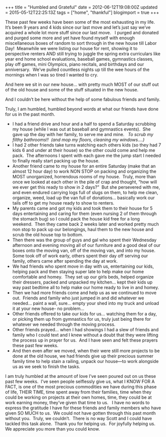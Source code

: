 +++
title = "Humbled and Grateful"
date = 2012-06-12T19:08:00Z
updated = 2015-05-12T22:25:13Z
tags = ["home", "thankful"]
blogimport = true 
+++

These past few weeks have been some of the most exhausting in my life.&#160;&#160; It’s been 9 years and 4 kids since our last move and let’s just say we’ve acquired a whole lot more stuff since our last move.&#160;&#160; I purged and donated and purged some more and yet have found myself with enough miscellaneous boxes of random to sort through in the new house till Labor Day!&#160; Meanwhile we were listing our house for rent, showing it to perspective renters AND still trying to juggle the spring extra curriculars like year end home school evaluations, baseball games, gymnastics classes, play off games, mini Olympics, piano recitals, and birthdays and our anniversary.&#160; We’ve pulled countless nights up till the wee hours of the mornings when I was so tired I wanted to cry.&#160; 

And here we sit in our new house… with pretty much MOST of our stuff out of the old house and some of the stuff situated in the new house.&#160; 

And I couldn’t be here without the help of some fabulous friends and family. 

Truly, I am humbled, humbled beyond words at what our friends have done for us in the past month.&#160; 

*   I had a friend drive and hour and a half to spend a Saturday scrubbing my house (while I was out at baseball and gymnastics events).&#160; She gave up the day with her family, to serve me and mine.&#160;&#160; _To scrub my filthy bathrooms!!&#160; (and mop my floors, cleaning my windows….)_
*   I had 2 other friends take turns watching each others kids (so they had 7 kids 6 and under at their house) so the other could come and help me pack.&#160; The afternoons I spent with each gave me the jump start I needed to finally really start packing up the house.
*   Another friend came to my house for an entire Saturday (make that an almost 12 hour day) to work NON STOP on packing and organizing the MOST unorganized, horrendous rooms of my house.&#160; Truly, more than once we looked at each other in the pile of crap and thought, “how will we ever get this ready to show in 2 days?”&#160; But she persevered with me, and even endured carrying logs full of slugs on them, to help me clean, organize, weed, load up the van full of donations… basically work our tails off to get my house ready to show to renters.&#160;
*   My parents came and got my kids and took them to their house for 5 days entertaining and caring for them (even nursing 2 of them through the stomach bug) so I could pack the house kid free for a long weekend.&#160; Then they came back 2 weeks later and worked pretty much non stop to pack up our belongings, haul them to the new house and scrub the old house top to bottom.&#160;&#160;
*   Then there was the group of guys and gal who spent their Wednesday afternoon and evening moving all of our furniture and a good deal of our boxes onto the moving van, off of the moving van, and into my house.&#160;&#160;&#160; Some took off of work early, others spent their day off serving our family, others came after spending the day at work.&#160;
*   We had friends who spent move in day with us, entertaining our kids, helping pack and then staying super late to help make our home comfortable and homey.&#160; They set up our girls beds, helped organize their dressers, packed and unpacked my kitchen… kept their kids up way past bedtime all to help make our home ready to live in and homey.&#160;
*   Then we had more friends come and help us as we continued to move out.&#160; Friends and family who just jumped in and did whatever we needed… paint a wall, sure… empty your shed into my truck and unload it at your new house- no problem…
*   Other friends offered to take our kids for us… watching them for a day, or picking them up from gymnastics for us, truly just being there for whatever we needed through the moving process.
*   Other friends prayed… when I had showings I had a slew of friends and family who I could text and I knew without a doubt that they were lifting the process up in prayer for us.&#160; And I have seen and felt these prayers these past few weeks.
*   And then even after we moved, when their were still more projects to be done at the old house, we had friends give up their precious summer family time to help stain a railing, unpack our house—to work alongside us as we seek to finish the tasks.  

I am truly humbled at the amount of love I’ve seen poured out on us these past few weeks.&#160; I’ve seen people selflessly give us, what I KNOW FOR A FACT, is one of the most precious commodities we have during this phase of life, THEIR TIME, time spent away from their families, time when they could be working on projects at their own homes, time, they could be at work earning money, they’ve given that time to us.&#160;&#160; I have no words to express the gratitude I have for these friends and family members who have given SO MUCH to us.&#160; We could not have gotten through this past month without you.&#160; Truly, we couldn’t.&#160; There is no way Scott and I could have tackled this task alone.&#160; Thank you for helping us.&#160; For joyfully helping us.&#160; We appreciate you more than you could know.&#160; 
